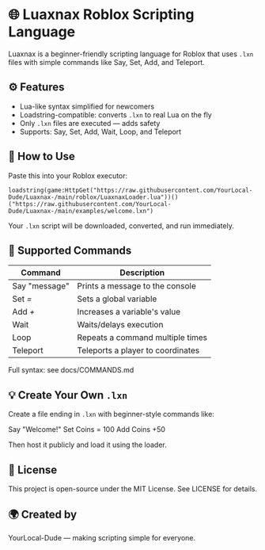 # 🌐 Luaxnax Roblox Scripting Language

Luaxnax is a beginner-friendly scripting language for Roblox that uses `.lxn` files with simple commands like Say, Set, Add, and Teleport.

## ⚙️ Features

- Lua-like syntax simplified for newcomers  
- Loadstring-compatible: converts `.lxn` to real Lua on the fly  
- Only `.lxn` files are executed — adds safety  
- Supports: Say, Set, Add, Wait, Loop, and Teleport

## 🚀 How to Use

Paste this into your Roblox executor:
```
loadstring(game:HttpGet("https://raw.githubusercontent.com/YourLocal-Dude/Luaxnax-/main/roblox/LuaxnaxLoader.lua"))()("https://raw.githubusercontent.com/YourLocal-Dude/Luaxnax-/main/examples/welcome.lxn")
```

Your `.lxn` script will be downloaded, converted, and run immediately.

## 🧰 Supported Commands

Command | Description
------- | -----------
Say "message" | Prints a message to the console
Set <Var> = <Value> | Sets a global variable
Add <Var> +<Value> | Increases a variable's value
Wait <seconds> | Waits/delays execution
Loop <count> <command> | Repeats a command multiple times
Teleport <playername> <x> <y> <z> | Teleports a player to coordinates

Full syntax: see docs/COMMANDS.md

## 💡 Create Your Own `.lxn`

Create a file ending in `.lxn` with beginner-style commands like:

Say "Welcome!"
Set Coins = 100
Add Coins +50

Then host it publicly and load it using the loader.

## 📄 License

This project is open-source under the MIT License. See LICENSE for details.

## 🌍 Created by

YourLocal-Dude — making scripting simple for everyone.
